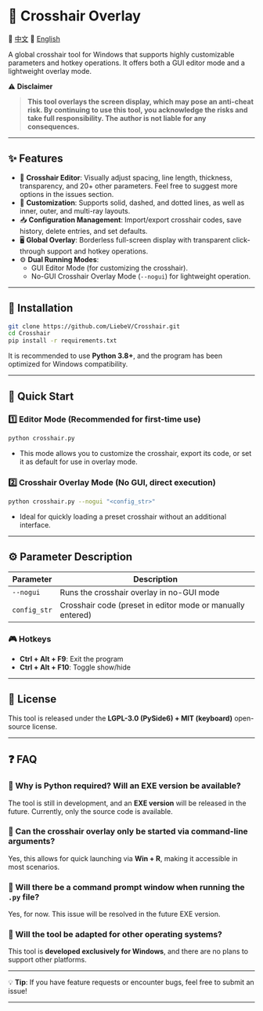 # 🎯 Crosshair Overlay

📄 [中文](README.md) 📄 [English](README_en.md)

A global crosshair tool for Windows that supports highly customizable parameters and hotkey operations. It offers both a GUI editor mode and a lightweight overlay mode.

⚠ **Disclaimer**

> **This tool overlays the screen display, which may pose an anti-cheat risk. By continuing to use this tool, you acknowledge the risks and take full responsibility. The author is not liable for any consequences.**

---

## ✨ Features

-   🎨 **Crosshair Editor**: Visually adjust spacing, line length, thickness, transparency, and 20+ other parameters. Feel free to suggest more options in the issues section.
-   🌈 **Customization**: Supports solid, dashed, and dotted lines, as well as inner, outer, and multi-ray layouts.
-   📥 **Configuration Management**: Import/export crosshair codes, save history, delete entries, and set defaults.
-   🖥️ **Global Overlay**: Borderless full-screen display with transparent click-through support and hotkey operations.
-   ⚙ **Dual Running Modes**:
    -   GUI Editor Mode (for customizing the crosshair).
    -   No-GUI Crosshair Overlay Mode (`--nogui`) for lightweight operation.

---

## 📌 Installation

```bash
git clone https://github.com/LiebeV/Crosshair.git
cd Crosshair
pip install -r requirements.txt
```

It is recommended to use **Python 3.8+**, and the program has been optimized for Windows compatibility.

---

## 🚀 Quick Start

### **1️⃣ Editor Mode** (Recommended for first-time use)

```bash
python crosshair.py
```

-   This mode allows you to customize the crosshair, export its code, or set it as default for use in overlay mode.

### **2️⃣ Crosshair Overlay Mode** (No GUI, direct execution)

```bash
python crosshair.py --nogui "<config_str>"
```

-   Ideal for quickly loading a preset crosshair without an additional interface.

---

## ⚙ Parameter Description

| Parameter    | Description                                                |
| ------------ | ---------------------------------------------------------- |
| `--nogui`    | Runs the crosshair overlay in no-GUI mode                  |
| `config_str` | Crosshair code (preset in editor mode or manually entered) |

### 🎮 **Hotkeys**

-   **Ctrl + Alt + F9**: Exit the program
-   **Ctrl + Alt + F10**: Toggle show/hide

---

## 📜 License

This tool is released under the **LGPL-3.0 (PySide6) + MIT (keyboard)** open-source license.

---

## ❓ FAQ

### **🔹 Why is Python required? Will an EXE version be available?**

The tool is still in development, and an **EXE version** will be released in the future. Currently, only the source code is available.

### **🔹 Can the crosshair overlay only be started via command-line arguments?**

Yes, this allows for quick launching via **Win + R**, making it accessible in most scenarios.

### **🔹 Will there be a command prompt window when running the `.py` file?**

Yes, for now. This issue will be resolved in the future EXE version.

### **🔹 Will the tool be adapted for other operating systems?**

This tool is **developed exclusively for Windows**, and there are no plans to support other platforms.

---

💡 **Tip**: If you have feature requests or encounter bugs, feel free to submit an issue!

---
